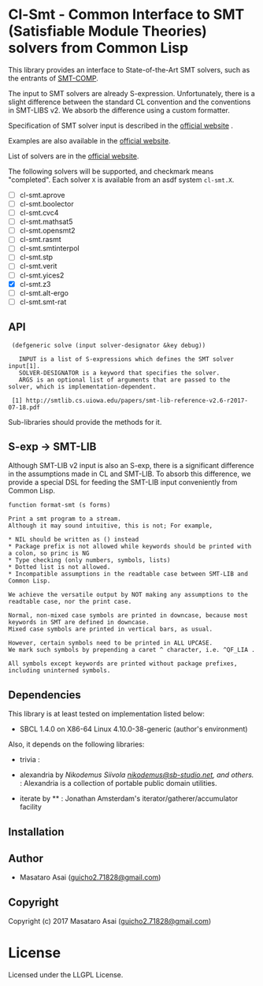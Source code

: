 
# Cl-Smt - Common Interface to SMT (Satisfiable Module Theories) solvers from Common Lisp

This library provides an interface to State-of-the-Art SMT solvers,
such as the entrants of [SMT-COMP](http://smtcomp.sourceforge.net/2017/).

The input to SMT solvers are already S-expression.
Unfortunately, there is a slight difference between the standard CL convention
and the conventions in SMT-LIBS v2.
We absorb the difference using a custom formatter.

Specification of SMT solver input is described in the [official website](http://smtlib.cs.uiowa.edu/) .

Examples are also available in the [official website](http://smtlib.cs.uiowa.edu/examples.shtml).

List of solvers are in the [official website](http://smtlib.cs.uiowa.edu/solvers.shtml).

The following solvers will be supported, and checkmark means "completed".
Each solver `X` is available from an asdf system `cl-smt.X`.

* [ ] cl-smt.aprove
* [ ] cl-smt.boolector
* [ ] cl-smt.cvc4
* [ ] cl-smt.mathsat5
* [ ] cl-smt.opensmt2
* [ ] cl-smt.rasmt
* [ ] cl-smt.smtinterpol
* [ ] cl-smt.stp
* [ ] cl-smt.verit
* [ ] cl-smt.yices2
* [X] cl-smt.z3
* [ ] cl-smt.alt-ergo
* [ ] cl-smt.smt-rat

## API

     (defgeneric solve (input solver-designator &key debug))

       INPUT is a list of S-expressions which defines the SMT solver input[1].
       SOLVER-DESIGNATOR is a keyword that specifies the solver.
       ARGS is an optional list of arguments that are passed to the solver, which is implementation-dependent.
     
     [1] http://smtlib.cs.uiowa.edu/papers/smt-lib-reference-v2.6-r2017-07-18.pdf

Sub-libraries should provide the methods for it.

## S-exp -> SMT-LIB

Although SMT-LIB v2 input is also an S-exp, there is a significant difference in the
assumptions made in CL and SMT-LIB. To absorb this difference, we provide a special DSL
for feeding the SMT-LIB input conveniently from Common Lisp.

    function format-smt (s forms)
    
    Print a smt program to a stream.
    Although it may sound intuitive, this is not; For example,
    
    * NIL should be written as () instead
    * Package prefix is not allowed while keywords should be printed with a colon, so princ is NG
    * Type checking (only numbers, symbols, lists)
    * Dotted list is not allowed.
    * Incompatible assumptions in the readtable case between SMT-LIB and Common Lisp.
    
    We achieve the versatile output by NOT making any assumptions to the readtable case, nor the print case.
    
    Normal, non-mixed case symbols are printed in downcase, because most keywords in SMT are defined in downcase.
    Mixed case symbols are printed in vertical bars, as usual.
    
    However, certain symbols need to be printed in ALL UPCASE.
    We mark such symbols by prepending a caret ^ character, i.e. ^QF_LIA .
    
    All symbols except keywords are printed without package prefixes, including uninterned symbols.

## Dependencies
This library is at least tested on implementation listed below:

+ SBCL 1.4.0 on X86-64 Linux 4.10.0-38-generic (author's environment)

Also, it depends on the following libraries:

+ trivia :
    
+ alexandria by *Nikodemus Siivola <nikodemus@sb-studio.net>, and others.* :
    Alexandria is a collection of portable public domain utilities.
+ iterate by ** :
    Jonathan Amsterdam's iterator/gatherer/accumulator facility

## Installation

## Author

* Masataro Asai (guicho2.71828@gmail.com)

## Copyright

Copyright (c) 2017 Masataro Asai (guicho2.71828@gmail.com)

# License

Licensed under the LLGPL License.


